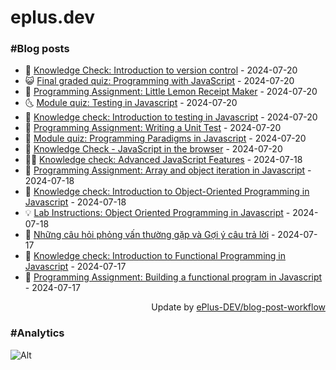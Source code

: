 # eplus.dev

### #Blog posts

<!-- BLOG-POST-LIST:START -->
 - 🧰 [Knowledge Check: Introduction to version control](https://eplus.dev/knowledge-check-introduction-to-version-control) - 2024-07-20
 - 😺 [Final graded quiz: Programming with JavaScript](https://eplus.dev/final-graded-quiz-programming-with-javascript) - 2024-07-20
 - 🗽 [Programming Assignment: Little Lemon Receipt Maker](https://eplus.dev/programming-assignment-little-lemon-receipt-maker) - 2024-07-20
 - 🌜 [Module quiz: Testing in Javascript](https://eplus.dev/module-quiz-testing-in-javascript) - 2024-07-20
 - 📝 [Knowledge check: Introduction to testing in Javascript](https://eplus.dev/knowledge-check-introduction-to-testing-in-javascript) - 2024-07-20
 - 🚀 [Programming Assignment: Writing a Unit Test](https://eplus.dev/programming-assignment-writing-a-unit-test) - 2024-07-20
 - 💼 [Module quiz: Programming Paradigms in Javascript](https://eplus.dev/module-quiz-programming-paradigms-in-javascript) - 2024-07-20
 - 🦣 [Knowledge Check - JavaScript in the browser](https://eplus.dev/knowledge-check-javascript-in-the-browser) - 2024-07-20
 - 👨‍🏫 [Knowledge check: Advanced JavaScript Features](https://eplus.dev/knowledge-check-advanced-javascript-features) - 2024-07-18
 - 🔭 [Programming Assignment: Array and object iteration in Javascript](https://eplus.dev/programming-assignment-array-and-object-iteration-in-javascript) - 2024-07-18
 - 🤡 [Knowledge check: Introduction to Object-Oriented Programming in Javascript](https://eplus.dev/knowledge-check-introduction-to-object-oriented-programming-in-javascript) - 2024-07-18
 - 💡 [Lab Instructions: Object Oriented Programming in Javascript](https://eplus.dev/lab-instructions-object-oriented-programming-in-javascript) - 2024-07-18
 - 🦣 [Những câu hỏi phỏng vấn thường gặp và Gợi ý câu trả lời](https://eplus.dev/nhung-cau-hoi-phong-van-thuong-gap-va-goi-y-cau-tra-loi) - 2024-07-17
 - 💪 [Knowledge check: Introduction to Functional Programming in Javascript](https://eplus.dev/knowledge-check-introduction-to-functional-programming-in-javascript) - 2024-07-17
 - 🤡 [Programming Assignment: Building a functional program in Javascript](https://eplus.dev/programming-assignment-building-a-functional-program-in-javascript) - 2024-07-17<!-- BLOG-POST-LIST:END -->

<div align="right">
  Update by <a target="_blank"
    href="https://github.com/ePlus-DEV/blog-post-workflow">ePlus-DEV/blog-post-workflow</a>
</div>

### #Analytics
![Alt](https://repobeats.axiom.co/api/embed/9990f7cddfbad8d834990b10ccad05f81ac1096f.svg "Repobeats analytics image")
